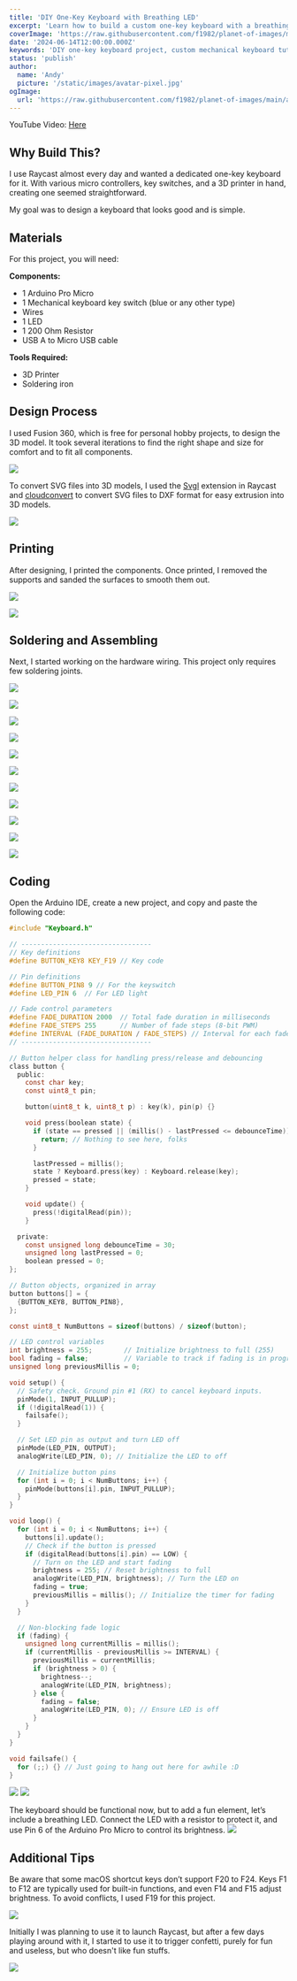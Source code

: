 ```yaml
---
title: 'DIY One-Key Keyboard with Breathing LED'
excerpt: 'Learn how to build a custom one-key keyboard with a breathing LED light using an Arduino Pro Micro and 3D printing. This project combines functionality and aesthetics, enhancing your workspace with a personalized touch. Follow our comprehensive guide for an easy and enjoyable DIY experience.'
coverImage: 'https://raw.githubusercontent.com/f1982/planet-of-images/main/ac/one-key-keyboard-after-assembly.jpg'
date: '2024-06-14T12:00:00.000Z'
keywords: 'DIY one-key keyboard project, custom mechanical keyboard tutorial, Arduino Pro Micro keyboard project, breathing LED light effect, 3D printed keyboard case, personalized keyboard for Raycast, simple keyboard soldering guide'
status: 'publish'
author:
  name: 'Andy'
  picture: '/static/images/avatar-pixel.jpg'
ogImage:
  url: 'https://raw.githubusercontent.com/f1982/planet-of-images/main/ac/one-key-keyboard-after-assembly.jpg'
---
```


YouTube Video: [Here](https://youtu.be/HUIpZMjjqk4)
## Why Build This?

I use Raycast almost every day and wanted a dedicated one-key keyboard for it. With various micro controllers, key switches, and a 3D printer in hand, creating one seemed straightforward. 

My goal was to design a keyboard that looks good and is simple.

## Materials

For this project, you will need:

**Components:**

- 1 Arduino Pro Micro
- 1 Mechanical keyboard key switch (blue or any other type)
- Wires
- 1 LED
- 1 200 Ohm Resistor
- USB A to Micro USB cable

**Tools Required:**

- 3D Printer
- Soldering iron

## Design Process

I used Fusion 360, which is free for personal hobby projects, to design the 3D model. It took several iterations to find the right shape and size for comfort and to fit all components. 

![](https://raw.githubusercontent.com/f1982/planet-of-images/main/ac/one-key-keyboard-modelling.jpg)

To convert SVG files into 3D models, I used the [Svgl](https://www.raycast.com/1weiho/svgl) extension in Raycast and [cloudconvert](https://cloudconvert.com/svg-to-dxf) to convert SVG files to DXF format for easy extrusion into 3D models.

![](https://raw.githubusercontent.com/f1982/planet-of-images/main/ac/one-key-keyboard-fusion-360-screenshot.jpg)

## Printing

After designing, I printed the components. Once printed, I removed the supports and sanded the surfaces to smooth them out.

![](https://raw.githubusercontent.com/f1982/planet-of-images/main/ac/one-key-keyboard-printing-cases.jpg)

![](https://raw.githubusercontent.com/f1982/planet-of-images/main/ac/one-key-keyboard-removing-supports.jpg)

## Soldering and Assembling

Next, I started working on the hardware wiring. This project only requires few soldering joints.

![](https://raw.githubusercontent.com/f1982/planet-of-images/main/ac/one-key-keyboard-schematic.jpg)

![](https://raw.githubusercontent.com/f1982/planet-of-images/main/ac/one-key-keyboard-soldering-mcu.jpg)

![](https://raw.githubusercontent.com/f1982/planet-of-images/main/ac/one-key-keyboard-soldering-key.jpg)

![](https://raw.githubusercontent.com/f1982/planet-of-images/main/ac/one-key-keyboard-led-resistor.jpg)

![](https://raw.githubusercontent.com/f1982/planet-of-images/main/ac/one-key-keyboard-finish-soldering.jpg)

![](https://raw.githubusercontent.com/f1982/planet-of-images/main/ac/one-key-keyboard-insert-key.jpg)

![](https://raw.githubusercontent.com/f1982/planet-of-images/main/ac/one-key-keyboard-insert-micro-controller.jpg)

![](https://raw.githubusercontent.com/f1982/planet-of-images/main/ac/one-key-keyboard-middle-layer.jpg)

![](https://raw.githubusercontent.com/f1982/planet-of-images/main/ac/one-key-keyboard-key-switch.jpg)

![](https://raw.githubusercontent.com/f1982/planet-of-images/main/ac/one-key-keyboard-after-assembly.jpg)

![](https://raw.githubusercontent.com/f1982/planet-of-images/main/ac/one-key-keyboard-connect-to-laptop.jpg)

## Coding

Open the Arduino IDE, create a new project, and copy and paste the following code:

```c
#include "Keyboard.h"

// ---------------------------------
// Key definitions
#define BUTTON_KEY8 KEY_F19 // Key code

// Pin definitions
#define BUTTON_PIN8 9 // For the keyswitch
#define LED_PIN 6  // For LED light

// Fade control parameters
#define FADE_DURATION 2000  // Total fade duration in milliseconds
#define FADE_STEPS 255      // Number of fade steps (8-bit PWM)
#define INTERVAL (FADE_DURATION / FADE_STEPS) // Interval for each fade step
// ---------------------------------

// Button helper class for handling press/release and debouncing
class button {
  public:
    const char key;
    const uint8_t pin;

    button(uint8_t k, uint8_t p) : key(k), pin(p) {}

    void press(boolean state) {
      if (state == pressed || (millis() - lastPressed <= debounceTime)) {
        return; // Nothing to see here, folks
      }

      lastPressed = millis();
      state ? Keyboard.press(key) : Keyboard.release(key);
      pressed = state;
    }

    void update() {
      press(!digitalRead(pin));
    }

  private:
    const unsigned long debounceTime = 30;
    unsigned long lastPressed = 0;
    boolean pressed = 0;
};

// Button objects, organized in array
button buttons[] = {
  {BUTTON_KEY8, BUTTON_PIN8},
};

const uint8_t NumButtons = sizeof(buttons) / sizeof(button);

// LED control variables
int brightness = 255;        // Initialize brightness to full (255)
bool fading = false;         // Variable to track if fading is in progress
unsigned long previousMillis = 0;

void setup() {
  // Safety check. Ground pin #1 (RX) to cancel keyboard inputs.
  pinMode(1, INPUT_PULLUP);
  if (!digitalRead(1)) {
    failsafe();
  }

  // Set LED pin as output and turn LED off
  pinMode(LED_PIN, OUTPUT);
  analogWrite(LED_PIN, 0); // Initialize the LED to off

  // Initialize button pins
  for (int i = 0; i < NumButtons; i++) {
    pinMode(buttons[i].pin, INPUT_PULLUP);
  }
}

void loop() {
  for (int i = 0; i < NumButtons; i++) {
    buttons[i].update();
    // Check if the button is pressed
    if (digitalRead(buttons[i].pin) == LOW) {
      // Turn on the LED and start fading
      brightness = 255; // Reset brightness to full
      analogWrite(LED_PIN, brightness); // Turn the LED on
      fading = true;
      previousMillis = millis(); // Initialize the timer for fading
    }
  }

  // Non-blocking fade logic
  if (fading) {
    unsigned long currentMillis = millis();
    if (currentMillis - previousMillis >= INTERVAL) {
      previousMillis = currentMillis;
      if (brightness > 0) {
        brightness--;
        analogWrite(LED_PIN, brightness);
      } else {
        fading = false;
        analogWrite(LED_PIN, 0); // Ensure LED is off
      }
    }
  }
}

void failsafe() {
  for (;;) {} // Just going to hang out here for awhile :D
}
```

![](https://raw.githubusercontent.com/f1982/planet-of-images/main/ac/one-key-keyboard-connect-to-arduino.jpg)
![](https://raw.githubusercontent.com/f1982/planet-of-images/main/ac/one-key-keyboard-arduino-ide-uploading.jpg)

The keyboard should be functional now, but to add a fun element, let’s include a breathing LED. Connect the LED with a resistor to protect it, and use Pin 6 of the Arduino Pro Micro to control its brightness.
![](https://raw.githubusercontent.com/f1982/planet-of-images/main/ac/one-key-keyboard-glowing.jpg)

## Additional Tips

Be aware that some macOS shortcut keys don’t support F20 to F24. Keys F1 to F12 are typically used for built-in functions, and even F14 and F15 adjust brightness. To avoid conflicts, I used F19 for this project.

![](https://raw.githubusercontent.com/f1982/planet-of-images/main/ac/one-key-keyboard-macos-f14-15.jpg)

Initially I was planning to use it to launch Raycast, but after a few days playing around with it, I started to use it to trigger confetti, purely for fun and useless, but who doesn't like fun stuffs.

![](https://raw.githubusercontent.com/f1982/planet-of-images/main/ac/one-key-keyboard-confetti.jpg)